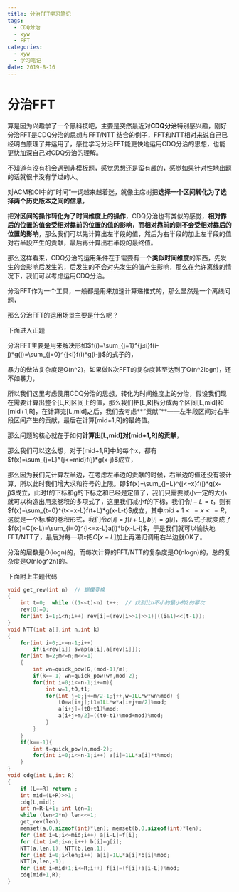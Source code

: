```yaml
---
title: 分治FFT学习笔记
tags: 
  - CDQ分治
  - xyw
  - FFT
categories:
  - xyw
  - 学习笔记
date: 2019-8-16
---
```


# 分治FFT #

算是因为兴趣学了一个黑科技吧，主要是突然最近对**CDQ分治**特别感兴趣，刚好分治FFT是CDQ分治的思想与FFT/NTT 结合的例子，FFT和NTT相对来说自己已经明白原理了并运用了，感觉学习分治FFT能更快地运用CDQ分治的思想，也能更快加深自己对CDQ分治的理解。

<!-- more -->

不知道有没有机会遇到非模板题，感觉思想还是蛮有趣的，感觉如果针对性地出题的话就很卡没有学过的人。



对ACM和OI中的“时间”一词越来越着迷，就像主席树把**选择一个区间转化为了选择两个历史版本之间的信息**，

把**对区间的操作转化为了时间维度上的操作**，CDQ分治也有类似的感觉，**相对靠后的位置的值会受相对靠前的位置的值的影响，而相对靠前的则不会受相对靠后的位置的影响**，那么我们可以先计算出左半段的值，然后为右半段的加上左半段的值对右半段产生的贡献，最后再计算出右半段的最终值。

那么这样看来，CDQ分治的运用条件在于需要有一个**类似时间维度**的东西，先发生的会影响后发生的，后发生的不会对先发生的值产生影响，那么在允许离线的情况下，我们可以考虑运用CDQ分治。

分治FFT作为一个工具，一般都是用来加速计算递推式的，那么显然是一个离线问题，

那么分治FFT的运用场景主要是什么呢？

下面进入正题

分治FFT主要是用来解决形如$f(i)=\sum_{j=1}^{j≤i}f(i-j)*g(j)=\sum_{j=0}^{j<i}f(i)*g(i-j)$的式子的，

暴力的做法复杂度是O(n^2)，如果做N次FFT的复杂度甚至达到了O(n^2logn)，还不如暴力，

所以我们这里考虑使用CDQ分治的思想，转化为时间维度上的分治，假设我们现在需要计算出整个[L,R]区间上的值，那么我们把[L,R]拆分成两个区间[L,mid]和[mid+1,R]，在计算完[L,mid]之后，我们去考虑**“贡献”**——左半段区间对右半段区间产生的贡献，最后在计算[mid+1,R]的最终值。

那么问题的核心就在于如何**计算出[L,mid]对[mid+1,R]的贡献**，

那么我们可以这么想，对于[mid+1,R]中的每个x，都有$f(x)=\sum_{j=L}^{j<=mid}f(j)*g(x-j)$成立，

那么因为我们先计算左半边，在考虑左半边的贡献的时候，右半边的值还没有被计算，所以此时我们增大求和符号的上限。即$f(x)=\sum_{j=L}^{j<=x}f(j)*g(x-j)$成立，此时f的下标和g的下标之和已经是定值了，我们只需要减小一定的大小就可以构造出用来卷积的多项式了，这里我们减小f的下标，我们令$j-L=t$，则有$f(x)=\sum_{t=0}^{t<=x-L}f(t+L)*g(x-L-t)$成立，其中$mid+1<=x<=R$，这就是一个标准的卷积形式，我们令$a[i]=f[i+L],b[i]=g[i]$，那么式子就变成了$f(x)=C(x-L)=\sum_{i=0}^{i<=x-L}a(i)*b(x-L-i)$，于是我们就可以愉快地FFT/NTT了，最后对每一项$x$把$C[x-L]$加上再递归调用右半边就OK了。

分治的层数是O(logn)的，而每次计算的FFT/NTT的复杂度是O(nlogn)的，总的复杂度是O(nlog^2n)的。

下面附上主题代码

```c++
void get_rev(int n)  // 蝴蝶变换
{
    int t=0;  while ((1<<t)<n) t++;  // 找到比n不小的最小的2的幂次
    rev[0]=0;
    for(int i=1;i<n;i++) rev[i]=(rev[i>>1]>>1)|((i&1)<<(t-1));
}
void NTT(int a[],int n,int k)
{
    for(int i=0;i<=n-1;i++)
        if(i<rev[i]) swap(a[i],a[rev[i]]);
    for(int m=2;m<=n;m<<=1)
    {
        int wn=quick_pow(G,(mod-1)/m);
        if(k==-1) wn=quick_pow(wn,mod-2);
        for(int i=0;i<=n-1;i+=m){
            int w=1,t0,t1;
            for(int j=0;j<=m/2-1;j++,w=1LL*w*wn%mod) {
                t0=a[i+j];t1=1LL*w*a[i+j+m/2]%mod;
                a[i+j]=(t0+t1)%mod;
                a[i+j+m/2]=((t0-t1)%mod+mod)%mod;
            }
        }
    }
    if(k==-1){
        int t=quick_pow(n,mod-2);
        for(int i=0;i<=n-1;i++) a[i]=1LL*a[i]*t%mod;
    }
}
void cdq(int L,int R)
{
    if (L==R) return ;
    int mid=(L+R)>>1;
    cdq(L,mid);
    int n=R-L+1; int len=1;
    while (len<2*n) len<<=1;
    get_rev(len);
    memset(a,0,sizeof(int)*len); memset(b,0,sizeof(int)*len);
    for (int i=L;i<=mid;i++) a[i-L]=f[i];
    for (int i=0;i<n;i++) b[i]=g[i];
    NTT(a,len,1); NTT(b,len,1);
    for (int i=0;i<len;i++) a[i]=1LL*a[i]*b[i]%mod;
    NTT(a,len,-1);
    for (int i=mid+1;i<=R;i++) f[i]=(f[i]+a[i-L])%mod;
    cdq(mid+1,R);
}
```

